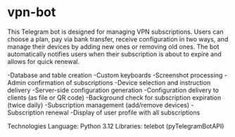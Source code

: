 # vpn-bot
This Telegram bot is designed for managing VPN subscriptions. Users can choose a plan, pay via bank transfer, receive configuration in two ways, and manage their devices by adding new ones or removing old ones. The bot automatically notifies users when their subscription is about to expire and allows for quick renewal.

-Database and table creation
-Custom keyboards
-Screenshot processing
-Admin confirmation of subscriptions
-Device selection and instruction delivery
-Server-side configuration generation
-Configuration delivery to clients (as file or QR code)
-Background check for subscription expiration (twice daily)
-Subscription management (add/remove devices)
-Subscription renewal
-Display of user profile with all subscriptions

Technologies
Language: Python 3.12
Libraries:
telebot (pyTelegramBotAPI)





